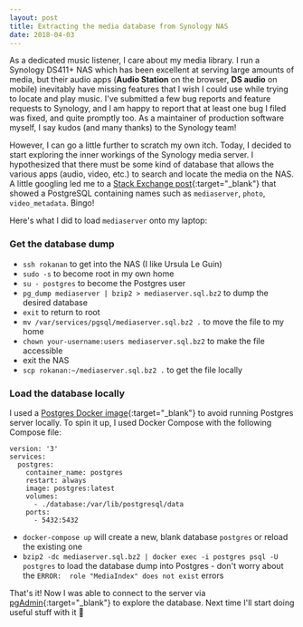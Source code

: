 ```yaml
---
layout: post
title: Extracting the media database from Synology NAS
date: 2018-04-03
---
```

As a dedicated music listener, I care about my media library. I run a Synology DS411+ NAS
which has been excellent at serving large amounts of media, but their audio apps (**Audio Station** on
the browser, **DS audio** on mobile) inevitably have missing features that I wish I could use while
trying to locate and play music. I've submitted a few bug reports and feature requests to Synology,
and I am happy to report that at least one bug I filed was fixed, and quite promptly too. As a
maintainer of production software myself, I say kudos (and many thanks) to the Synology team!

However, I can go a little further to scratch my own itch. Today, I decided to start exploring the inner
workings of the Synology media server. I hypothesized that there must be some kind of database that
allows the various apps (audio, video, etc.) to search and locate the media on the NAS. A little googling
led me to a [Stack Exchange post](https://unix.stackexchange.com/questions/377713/postgresql-installation-on-a-synology-diskstation-ds216j-pgadminiii){:target="_blank"}
that showed a PostgreSQL containing names such as `mediaserver`, `photo`, `video_metadata`. Bingo!

Here's what I did to load `mediaserver` onto my laptop:

### Get the database dump
- `ssh rokanan` to get into the NAS (I like Ursula Le Guin)
- `sudo -s` to become root in my own home
- `su - postgres` to become the Postgres user
- `pg_dump mediaserver | bzip2 > mediaserver.sql.bz2` to dump the desired database
- `exit` to return to root
- `mv /var/services/pgsql/mediaserver.sql.bz2 .` to move the file to my home
- `chown your-username:users mediaserver.sql.bz2` to make the file accessible
- exit the NAS
- `scp rokanan:~/mediaserver.sql.bz2 .` to get the file locally

### Load the database locally
I used a [Postgres Docker image](https://hub.docker.com/_/postgres/){:target="_blank"} to avoid running Postgres server locally.
To spin it up, I used Docker Compose with the following Compose file:
```
version: '3'
services:
  postgres:
    container_name: postgres
    restart: always
    image: postgres:latest
    volumes:
      - ./database:/var/lib/postgresql/data
    ports:
      - 5432:5432
```
- `docker-compose up` will create a new, blank database `postgres` or reload the existing one
- `bzip2 -dc mediaserver.sql.bz2 | docker exec -i postgres psql -U postgres` to load the database dump into Postgres - don't worry about the `ERROR:  role "MediaIndex" does not exist` errors

That's it! Now I was able to connect to the server via [pgAdmin](https://www.pgadmin.org/){:target="_blank"} to explore the database.
Next time I'll start doing useful stuff with it :wave:
